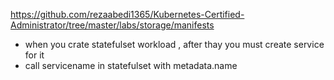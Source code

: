 https://github.com/rezaabedi1365/Kubernetes-Certified-Administrator/tree/master/labs/storage/manifests

* when you crate statefulset workload , after thay you must create service for it
* call servicename in statefulset with metadata.name
